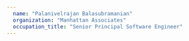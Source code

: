 ```yaml
---
  name: "Palanivelrajan Balasubramanian"
  organization: "Manhattan Associates"
  occupation_title: "Senior Principal Software Engineer"
---
```

